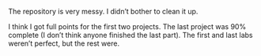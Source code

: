 The repository is very messy. I didn’t bother to clean it up.

I think I got full points for the first two projects. The last project was 90% complete (I don’t think anyone finished the last part). The first and last labs weren’t perfect, but the rest were.

